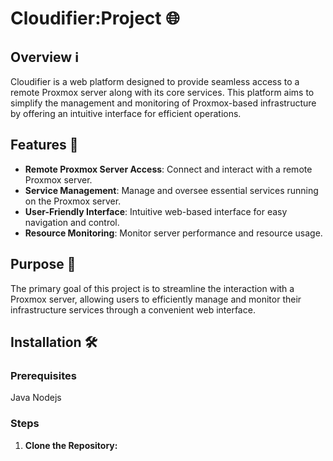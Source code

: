 # Cloudifier:Project 🌐

## Overview ℹ️

Cloudifier is a web platform designed to provide seamless access to a remote Proxmox server along with its core services. This platform aims to simplify the management and monitoring of Proxmox-based infrastructure by offering an intuitive interface for efficient operations.

## Features 🚀

- **Remote Proxmox Server Access**: Connect and interact with a remote Proxmox server.
- **Service Management**: Manage and oversee essential services running on the Proxmox server.
- **User-Friendly Interface**: Intuitive web-based interface for easy navigation and control.
- **Resource Monitoring**: Monitor server performance and resource usage.

## Purpose 🎯

The primary goal of this project is to streamline the interaction with a Proxmox server, allowing users to efficiently manage and monitor their infrastructure services through a convenient web interface.

## Installation  🛠️

### Prerequisites
Java
Nodejs

### Steps

1. **Clone the Repository:**

